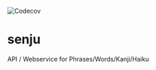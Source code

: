![Codecov](https://codecov.io/gh/senju1337/senju/branch/feat%2FOPS-31/graph/badge.svg)

# senju
API / Webservice for Phrases/Words/Kanji/Haiku

